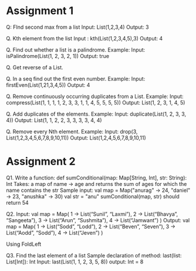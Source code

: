 # Assignment 1

Q: FInd second max from a list
Input: List(1,2,3,4)
Output: 3

Q. Kth element from the list
  Input : kth(List(1,2,3,4,5),3)
  Output: 4

Q. Find out whether a list is a palindrome.
Example:
  Input: isPalindrome(List(1, 2, 3, 2, 1))
  Output: true

Q. Get reverse of a List.

Q. In a seq find out the first even number.
Example:
   Input: firstEven(List(1,21,3,4,5))
   Output: 4

Q. Remove continuously occurring duplicates from a List.
Example:
   Input: compress(List(1, 1, 1, 1, 2, 3, 3, 1, 1, 4, 5, 5, 5, 5))
   Output: List(1, 2, 3, 1, 4, 5)

Q. Add duplicates of the elements.
Example:
   Input: duplicate(List(1, 2, 3, 3, 4))
   Output: List(1, 1, 2, 2, 3, 3, 3, 3, 4, 4)

Q. Remove every Nth element.
Example:
   Input: drop(3, List(1,2,3,4,5,6,7,8,9,10,11))
   Output: List(1,2,4,5,6,7,8,9,10,11)

# Assignment 2

Q1. Write a function: 
def sumConditional(map: Map[String, Int], str: String): Int
Takes: a map of name -> age and returns the sum of ages for which the name contains the str
Sample input: 
val map = Map("anurag" -> 24, "daniel" -> 23, "anushka" -> 30)
val str = "anu"
sumConditional(map, str) should return 54


Q2. Input:
val map = Map(
 1 -> List(“Sunil”, “Laxmi”),
 2 -> List(“Bhavya”, “Sangeeta”),
 3 -> List(“Arun”, “Sushmita”),
 4 -> List(“Jamwant”)
)
Output:
val map = Map(
 1 -> List(“Sodd”, “Lodd”),
 2 -> List(“Beven”, “Seven”),
 3 -> List(“Aodd”, “Sodd”),
 4 -> List(“Jeven”)
)


Using FoldLeft

Q3. Find the last element of a list
Sample declaration of method: last(list: List[Int]): Int
Input: last(List(1, 1, 2, 3, 5, 8))
output: Int = 8

